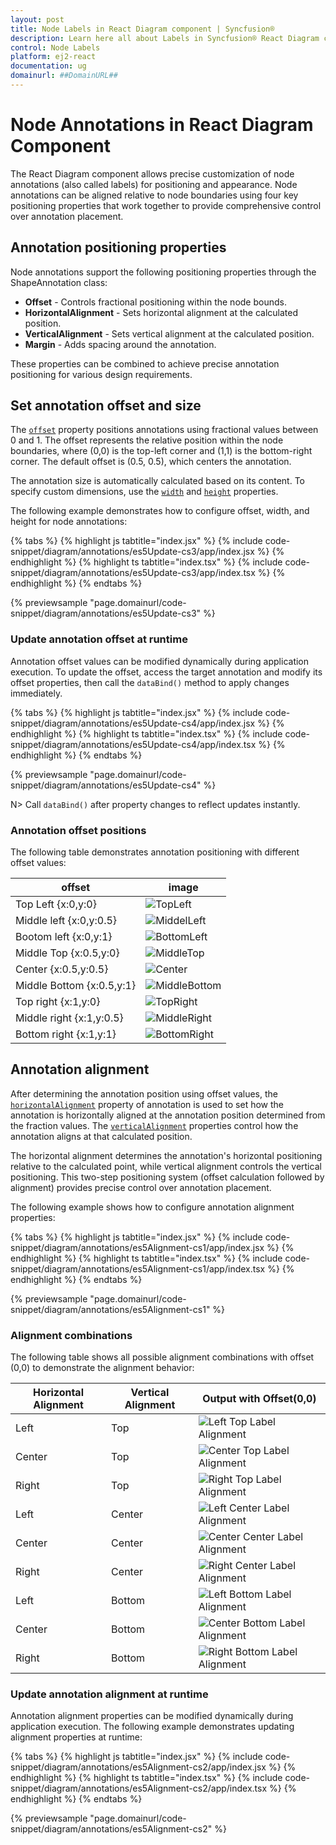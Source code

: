 ```yaml
---
layout: post
title: Node Labels in React Diagram component | Syncfusion®
description: Learn here all about Labels in Syncfusion® React Diagram component of Syncfusion Essential® JS 2 and more.
control: Node Labels 
platform: ej2-react
documentation: ug
domainurl: ##DomainURL##
---
```


# Node Annotations in React Diagram Component

The React Diagram component allows precise customization of node annotations (also called labels) for positioning and appearance. Node annotations can be aligned relative to node boundaries using four key positioning properties that work together to provide comprehensive control over annotation placement.

## Annotation positioning properties

Node annotations support the following positioning properties through the ShapeAnnotation class:

* **Offset** - Controls fractional positioning within the node bounds.
* **HorizontalAlignment** - Sets horizontal alignment at the calculated position.
* **VerticalAlignment** - Sets vertical alignment at the calculated position.
* **Margin** - Adds spacing around the annotation.

These properties can be combined to achieve precise annotation positioning for various design requirements.

## Set annotation offset and size

The [`offset`](https://ej2.syncfusion.com/react/documentation/api/diagram/pointModel/) property positions annotations using fractional values between 0 and 1. The offset represents the relative position within the node boundaries, where (0,0) is the top-left corner and (1,1) is the bottom-right corner. The default offset is (0.5, 0.5), which centers the annotation.

The annotation size is automatically calculated based on its content. To specify custom dimensions, use the [`width`](https://ej2.syncfusion.com/react/documentation/api/diagram/annotationModel/#width) and [`height`](https://ej2.syncfusion.com/react/documentation/api/diagram/annotationModel/#height) properties.

The following example demonstrates how to configure offset, width, and height for node annotations:

{% tabs %}
{% highlight js tabtitle="index.jsx" %}
{% include code-snippet/diagram/annotations/es5Update-cs3/app/index.jsx %}
{% endhighlight %}
{% highlight ts tabtitle="index.tsx" %}
{% include code-snippet/diagram/annotations/es5Update-cs3/app/index.tsx %}
{% endhighlight %}
{% endtabs %}

 {% previewsample "page.domainurl/code-snippet/diagram/annotations/es5Update-cs3" %}

### Update annotation offset at runtime

Annotation offset values can be modified dynamically during application execution. To update the offset, access the target annotation and modify its offset properties, then call the `dataBind()` method to apply changes immediately.

{% tabs %}
{% highlight js tabtitle="index.jsx" %}
{% include code-snippet/diagram/annotations/es5Update-cs4/app/index.jsx %}
{% endhighlight %}
{% highlight ts tabtitle="index.tsx" %}
{% include code-snippet/diagram/annotations/es5Update-cs4/app/index.tsx %}
{% endhighlight %}
{% endtabs %}

 {% previewsample "page.domainurl/code-snippet/diagram/annotations/es5Update-cs4" %}

N> Call `dataBind()` after property changes to reflect updates instantly.

### Annotation offset positions

The following table demonstrates annotation positioning with different offset values:

offset|image|
|-----|-----|
|Top Left {x:0,y:0} |![TopLeft](images/diagram-annotation-in-lefttop-position.png)|
|Middle left {x:0,y:0.5}|![MiddelLeft](images/diagram-annotation-in-leftcenter-position.png)|
|Bootom left {x:0,y:1}|![BottomLeft](images/diagram-annotation-in-leftbottom-position.png)|
|Middle Top {x:0.5,y:0}|![MiddleTop](images/diagram-annotation-in-centertop-position.png)|
|Center {x:0.5,y:0.5}|![Center](images/diagram-annotation-in-center-position.png)|
|Middle Bottom {x:0.5,y:1}|![MiddleBottom](images/diagram-annotation-in-centerbottom-position.png)|
|Top right {x:1,y:0}|![TopRight](images/diagram-annotation-in-topright-position.png)|
|Middle right {x:1,y:0.5}|![MiddleRight](images/diagram-annotation-in-rightcenter-position.png)|
|Bottom right {x:1,y:1}|![BottomRight](images/diagram-annotation-in-rightbottom-position.png)|

## Annotation alignment

After determining the annotation position using offset values, the [`horizontalAlignment`](https://helpej2.syncfusion.com/react/documentation/api/diagram/annotationModel/#horizontalalignment) property of annotation is used to set how the annotation is horizontally aligned at the annotation position determined from the fraction values. The [`verticalAlignment`](https://helpej2.syncfusion.com/react/documentation/api/diagram/annotationModel/#verticalalignment) properties control how the annotation aligns at that calculated position.

The horizontal alignment determines the annotation's horizontal positioning relative to the calculated point, while vertical alignment controls the vertical positioning. This two-step positioning system (offset calculation followed by alignment) provides precise control over annotation placement.

The following example shows how to configure annotation alignment properties:

{% tabs %}
{% highlight js tabtitle="index.jsx" %}
{% include code-snippet/diagram/annotations/es5Alignment-cs1/app/index.jsx %}
{% endhighlight %}
{% highlight ts tabtitle="index.tsx" %}
{% include code-snippet/diagram/annotations/es5Alignment-cs1/app/index.tsx %}
{% endhighlight %}
{% endtabs %}

 {% previewsample "page.domainurl/code-snippet/diagram/annotations/es5Alignment-cs1" %}

### Alignment combinations

The following table shows all possible alignment combinations with offset (0,0) to demonstrate the alignment behavior:

| Horizontal Alignment | Vertical Alignment | Output with Offset(0,0) |
| -------- | -------- | -------- |
| Left | Top | ![Left Top Label Alignment](images/Label1.png) |
| Center | Top | ![Center Top Label Alignment](images/Label2.png) |
| Right | Top |  ![Right Top Label Alignment](images/Label3.png) |
| Left | Center | ![Left Center Label Alignment](images/Label4.png) |
| Center | Center| ![Center Center Label Alignment](images/Label5.png) |
| Right | Center | ![Right Center Label Alignment](images/Label6.png) |
| Left | Bottom | ![Left Bottom Label Alignment](images/Label7.png) |
| Center | Bottom | ![Center Bottom Label Alignment](images/Label8.png) |
| Right |Bottom |![Right Bottom Label Alignment](images/Label9.png) |

### Update annotation alignment at runtime

Annotation alignment properties can be modified dynamically during application execution. The following example demonstrates updating alignment properties at runtime:

{% tabs %}
{% highlight js tabtitle="index.jsx" %}
{% include code-snippet/diagram/annotations/es5Alignment-cs2/app/index.jsx %}
{% endhighlight %}
{% highlight ts tabtitle="index.tsx" %}
{% include code-snippet/diagram/annotations/es5Alignment-cs2/app/index.tsx %}
{% endhighlight %}
{% endtabs %}

 {% previewsample "page.domainurl/code-snippet/diagram/annotations/es5Alignment-cs2" %}